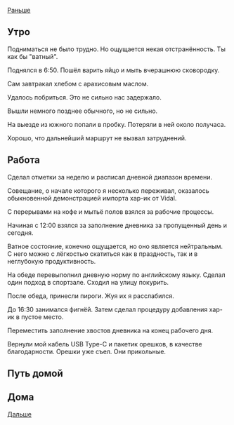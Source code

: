 [Раньше](2020.09.27.md)  
## Утро
Подниматься не было трудно. Но ощущается некая отстранённость. Ты как бы "ватный".

Поднялся в 6:50. Пошёл варить яйцо и мыть вчерашнюю сковородку.

Сам завтракал хлебом с арахисовым маслом.

Удалось побриться. Это не сильно нас задержало.

Вышли немного позднее обычного, но не сильно.

На выезде из южного попали в пробку. Потеряли в ней около получаса.

Хорошо, что дальнейший маршрут не вызвал затруднений.
## Работа
Сделал отметки за неделю и расписал дневной диапазон времени.

Совещание, о начале которого я несколько переживал, оказалось обыкновенной демонстрацией импорта хар-ик от Vidal.

С перерывами на кофе и мытьё полов взялся за рабочие процессы.

Начиная с 12:00 взялся за заполнение дневника за пропущенный день и сегодня.

Ватное состояние, конечно ощущается, но оно является нейтральным. С него можно с лёгкостью скатиться как в праздность, так и в неглубокую продуктивность.

На обеде перевыполнил дневную норму по английскому языку. Сделал один подход в спортзале. Сходил на улицу покурить.

После обеда, принесли пироги. Жуя их я расслабился.

До 16:30 занимался фигнёй. Затем сделал процедуру добавления хар-ик в пустое место.

Переместить заполнение хвостов дневника на конец рабочего дня.

Вернули мой кабель USB Type-C и пакетик орешков, в качестве благодарности. Орешки уже съел. Они прикольные.
## Путь домой
## Дома
[Дальше](2020.09.26.md)
